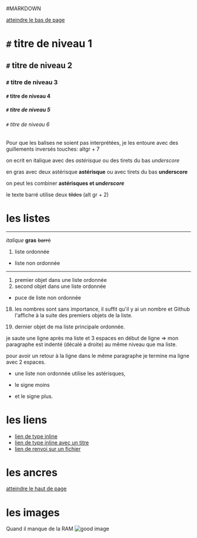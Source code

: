 #MARKDOWN

<a name="top">

[atteindre le bas de page](#ancres)

# `#` titre de niveau 1
## `#` titre de niveau 2
### `#` titre de niveau 3
#### `#` titre de niveau 4
##### `#` titre de niveau 5
###### `#` titre de niveau 6


 Pour que les balises ne soient pas interprétées, je les entoure avec des guillements
 inversés touches: altgr + 7


on ecrit en italique avec des *astérisque* ou des tirets du bas  _underscore_

en gras avec deux astérisque **astérisque** ou avec  tirets du bas  __underscore__

on peut les combiner **astérisques et _underscore_**

le texte barré utilise deux ~~tildes~~ (alt gr + 2)

# les listes
--------------------------------------
*italique* **gras** ~~barré~~
1. liste ordonnée
* liste non ordonnée
--------------------------------------

1. premier objet dans une liste ordonnée
2. second objet dans une liste ordonnée
 * puce de liste non ordonnée
18. les nombres sont sans importance, il suffit qu'il y ai un nombre et Github l'affiche à la suite des premiers objets de la liste.

4. dernier objet de ma liste principale ordonnée.

je saute une ligne après ma liste et 3 espaces en début de ligne => mon paragraphe est indenté (décalé a droite) au même niveau que ma liste.

pour avoir un retour à la ligne dans le même paragraphe je termine ma ligne avec 2 espaces.   

  * une liste non ordonnée utilise les astérisques,
  - le signe moins
  + et le signe plus.

# les liens

 * [lien de type inline](https://www.google.com)
 * [lien de type inline avec un titre](https://www.google.com "accueil de Google")
 * [lien de renvoi sur un fichier](supports/github.gikraken.md)

# les ancres

<a name= "ancres">

[atteindre le haut de page](#atop)

# les images
Quand il manque de la RAM
![good image](https://media.giphy.com/media/l0HlMG1EX2H38cZeE/giphy.gif)
